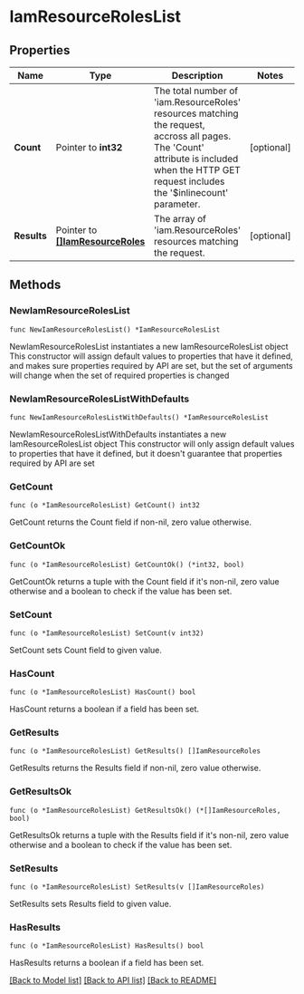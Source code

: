 # IamResourceRolesList

## Properties

Name | Type | Description | Notes
------------ | ------------- | ------------- | -------------
**Count** | Pointer to **int32** | The total number of &#39;iam.ResourceRoles&#39; resources matching the request, accross all pages. The &#39;Count&#39; attribute is included when the HTTP GET request includes the &#39;$inlinecount&#39; parameter. | [optional] 
**Results** | Pointer to [**[]IamResourceRoles**](iam.ResourceRoles.md) | The array of &#39;iam.ResourceRoles&#39; resources matching the request. | [optional] 

## Methods

### NewIamResourceRolesList

`func NewIamResourceRolesList() *IamResourceRolesList`

NewIamResourceRolesList instantiates a new IamResourceRolesList object
This constructor will assign default values to properties that have it defined,
and makes sure properties required by API are set, but the set of arguments
will change when the set of required properties is changed

### NewIamResourceRolesListWithDefaults

`func NewIamResourceRolesListWithDefaults() *IamResourceRolesList`

NewIamResourceRolesListWithDefaults instantiates a new IamResourceRolesList object
This constructor will only assign default values to properties that have it defined,
but it doesn't guarantee that properties required by API are set

### GetCount

`func (o *IamResourceRolesList) GetCount() int32`

GetCount returns the Count field if non-nil, zero value otherwise.

### GetCountOk

`func (o *IamResourceRolesList) GetCountOk() (*int32, bool)`

GetCountOk returns a tuple with the Count field if it's non-nil, zero value otherwise
and a boolean to check if the value has been set.

### SetCount

`func (o *IamResourceRolesList) SetCount(v int32)`

SetCount sets Count field to given value.

### HasCount

`func (o *IamResourceRolesList) HasCount() bool`

HasCount returns a boolean if a field has been set.

### GetResults

`func (o *IamResourceRolesList) GetResults() []IamResourceRoles`

GetResults returns the Results field if non-nil, zero value otherwise.

### GetResultsOk

`func (o *IamResourceRolesList) GetResultsOk() (*[]IamResourceRoles, bool)`

GetResultsOk returns a tuple with the Results field if it's non-nil, zero value otherwise
and a boolean to check if the value has been set.

### SetResults

`func (o *IamResourceRolesList) SetResults(v []IamResourceRoles)`

SetResults sets Results field to given value.

### HasResults

`func (o *IamResourceRolesList) HasResults() bool`

HasResults returns a boolean if a field has been set.


[[Back to Model list]](../README.md#documentation-for-models) [[Back to API list]](../README.md#documentation-for-api-endpoints) [[Back to README]](../README.md)


